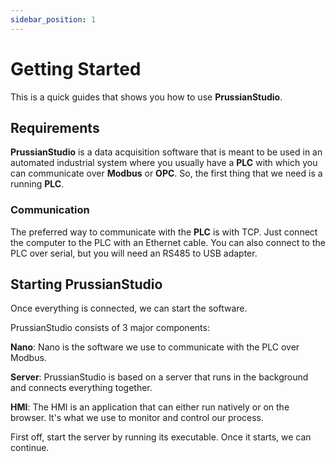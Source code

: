 ```yaml
---
sidebar_position: 1
---
```


# Getting Started

This is a quick guides that shows you how to use **PrussianStudio**.

## Requirements

**PrussianStudio** is a data acquisition software that is meant to be used in an automated industrial system where you usually have 
a **PLC** with which you can communicate over **Modbus** or **OPC**. So, the first thing that we need is a running **PLC**.


###  Communication

The preferred way to communicate with the **PLC** is with TCP. Just connect the computer to the PLC with an Ethernet cable.
You can also connect to the PLC over serial, but you will need an RS485 to USB adapter.

## Starting PrussianStudio

Once everything is connected, we can start the software.

PrussianStudio consists of 3 major components:

**Nano**: Nano is the software we use to communicate with the PLC over Modbus.

**Server**: PrussianStudio is based on a server that runs in the background and connects everything together.

**HMI**: The HMI is an application that can either run natively or on the browser. It's what we use to monitor and control our process.

First off, start the server by running its executable. Once it starts, we can continue.



